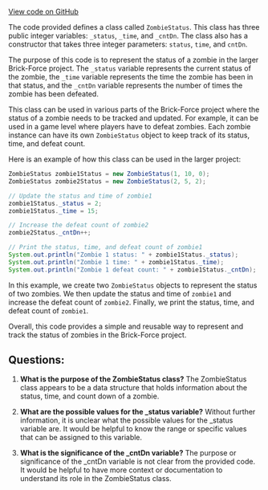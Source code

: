 [View code on GitHub](https://github.com/TieHaxJan/Brick-Force/Assembly-CSharp\ZombieStatus.cs)

The code provided defines a class called `ZombieStatus`. This class has three public integer variables: `_status`, `_time`, and `_cntDn`. The class also has a constructor that takes three integer parameters: `status`, `time`, and `cntDn`. 

The purpose of this code is to represent the status of a zombie in the larger Brick-Force project. The `_status` variable represents the current status of the zombie, the `_time` variable represents the time the zombie has been in that status, and the `_cntDn` variable represents the number of times the zombie has been defeated.

This class can be used in various parts of the Brick-Force project where the status of a zombie needs to be tracked and updated. For example, it can be used in a game level where players have to defeat zombies. Each zombie instance can have its own `ZombieStatus` object to keep track of its status, time, and defeat count.

Here is an example of how this class can be used in the larger project:

```java
ZombieStatus zombie1Status = new ZombieStatus(1, 10, 0);
ZombieStatus zombie2Status = new ZombieStatus(2, 5, 2);

// Update the status and time of zombie1
zombie1Status._status = 2;
zombie1Status._time = 15;

// Increase the defeat count of zombie2
zombie2Status._cntDn++;

// Print the status, time, and defeat count of zombie1
System.out.println("Zombie 1 status: " + zombie1Status._status);
System.out.println("Zombie 1 time: " + zombie1Status._time);
System.out.println("Zombie 1 defeat count: " + zombie1Status._cntDn);
```

In this example, we create two `ZombieStatus` objects to represent the status of two zombies. We then update the status and time of `zombie1` and increase the defeat count of `zombie2`. Finally, we print the status, time, and defeat count of `zombie1`.

Overall, this code provides a simple and reusable way to represent and track the status of zombies in the Brick-Force project.
## Questions: 
 1. **What is the purpose of the ZombieStatus class?**
The ZombieStatus class appears to be a data structure that holds information about the status, time, and count down of a zombie. 

2. **What are the possible values for the _status variable?**
Without further information, it is unclear what the possible values for the _status variable are. It would be helpful to know the range or specific values that can be assigned to this variable.

3. **What is the significance of the _cntDn variable?**
The purpose or significance of the _cntDn variable is not clear from the provided code. It would be helpful to have more context or documentation to understand its role in the ZombieStatus class.